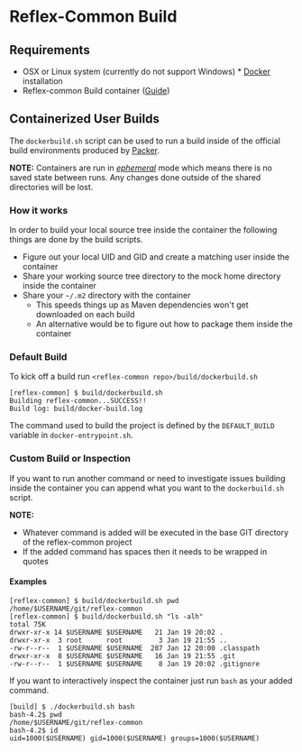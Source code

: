 # Reflex-Common Build

## Requirements

* OSX or Linux system (currently do not support Windows) * [Docker](https://docs.docker.com/engine/installation/) installation
* Reflex-common Build container
([Guide](https://bitbucket.org/parallelmachines/reflex-common/build/packer/README.md))

## Containerized User Builds
The `dockerbuild.sh` script can be used to run a build inside of the official build environments
produced by [Packer](https://bitbucket.org/parallelmachines/reflex-common/build/packer/README.md).

**NOTE:** Containers are run in
*[ephemeral](https://docs.docker.com/engine/reference/run/#/clean-up---rm)*
mode which means there is no saved state between runs. Any changes done outside of the shared
directories will be lost.

### How it works
In order to build your local source tree inside the container the following things are done by
the build scripts.

* Figure out your local UID and GID and create a matching user inside the container
* Share your working source tree directory to the mock home directory inside the container
* Share your `~/.m2` directory with the container
    * This speeds things up as Maven dependencies won't get downloaded on each build
    * An alternative would be to figure out how to package them inside the container

### Default Build
To kick off a build run `<reflex-common repo>/build/dockerbuild.sh`

    [reflex-common] $ build/dockerbuild.sh
    Building reflex-common...SUCCESS!!
    Build log: build/docker-build.log

The command used to build the project is defined by the `DEFAULT_BUILD` variable in
`docker-entrypoint.sh`.

### Custom Build or Inspection
If you want to run another command or need to investigate issues building inside the container you
can append what you want to the `dockerbuild.sh` script.

**NOTE:**

* Whatever command is added will be executed in the base GIT directory of the reflex-common project
* If the added command has spaces then it needs to be wrapped in quotes


#### Examples

    [reflex-common] $ build/dockerbuild.sh pwd
    /home/$USERNAME/git/reflex-common
    [reflex-common] $ build/dockerbuild.sh "ls -alh"
    total 75K
    drwxr-xr-x 14 $USERNAME $USERNAME   21 Jan 19 20:02 .
    drwxr-xr-x  3 root      root         3 Jan 19 21:55 ..
    -rw-r--r--  1 $USERNAME $USERNAME  287 Jan 12 20:00 .classpath
    drwxr-xr-x  8 $USERNAME $USERNAME   16 Jan 19 21:55 .git
    -rw-r--r--  1 $USERNAME $USERNAME    8 Jan 19 20:02 .gitignore


If you want to interactively inspect the container just run `bash` as your added command.

    [build] $ ./dockerbuild.sh bash
    bash-4.2$ pwd
    /home/$USERNAME/git/reflex-common
    bash-4.2$ id
    uid=1000($USERNAME) gid=1000($USERNAME) groups=1000($USERNAME)


